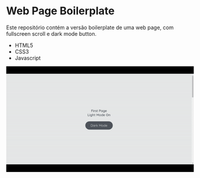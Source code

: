# Web Page Boilerplate

Este repositório contém a versão boilerplate de uma web page, com fullscreen scroll e dark mode button.

* HTML5
* CSS3
* Javascript

<img src="./page.gif" alt="Page.gif">
